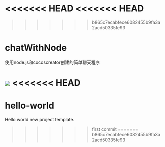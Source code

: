 <<<<<<< HEAD
<<<<<<< HEAD
=======
>>>>>>> b865c7ecabfece6082455b9fa3a2acd50335fe93
# chatWithNode
使用node.js和cocoscreator创建的简单聊天程序

![](http://cdn.xujiawei.vip/chat.gif)
<<<<<<< HEAD
=======
# hello-world
Hello world new project template.
>>>>>>> first commit
=======
>>>>>>> b865c7ecabfece6082455b9fa3a2acd50335fe93
